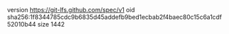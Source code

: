 version https://git-lfs.github.com/spec/v1
oid sha256:1f8344785cdc9b6835d45addefb9bed1ecbab2f4baec80c15c6a1cdf52010b44
size 1442
